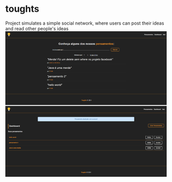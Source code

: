 # toughts
 Project simulates a simple social network, where users can post their ideas and read other people's ideas
![Home](public/img/home.png)
![Dashboard](public/img/dashboard.png)
